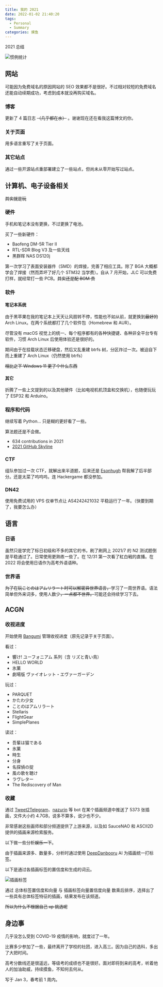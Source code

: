 ```yaml
---
title: 我的 2021
date: 2022-01-02 21:40:20
tags:
  - Personal
  - Summary
categories: 摸鱼
---
```


2021 总结

<!-- more -->

![惯例统计](https://cdn.jsdelivr.net/gh/Misaka13514/asset@main/blog/_posts/my-2021/history_statics.png)

## 网站

可能因为免费域名的原因网站的 SEO 效果都不是很好。不过相对较短的免费域名还能自动续期成功，考虑到成本就没再购买域名。

### 博客

更新了 4 篇日志 ~~（几乎都在水）~~ 。谢谢现在还在看我这篇博文的你。

### 关于页面

用多语言重写了关于页面。

### 其它站点

通过一些开源站点重部署建立了一些站点，但尚未从零开始写过站点。

## 计算机、电子设备相关

~~其实就是玩~~

### 硬件

手机和笔记本没有更换，不过更换了电池。

买了一些新硬件：

- Baofeng DM-5R Tier II
- RTL-SDR Blog V3 及一些天线
- 黑群晖 NAS DS120j

第一次学习了表面安装器件（SMD）的焊接，完善了相应工具。除了 BGA 大概都学会了焊接（然而弄坏了好几个 STM32 当学费）。自从 7 月开始，JLC 可以免费打样，就经常打一些 PCB。~~其实还是配 BOM 贵~~

### 软件

#### 笔记本系统

由于黑苹果在我的笔记本上天天让风扇转不停，性能也不如从前，就更换到~~最好的~~ Arch Linux。在两个系统都打了几个软件包（Homebrew 和 AUR）。

尽管没有 macOS 视觉上的统一、每个程序都有的各种快捷键、各种非全平台专有软件，习惯 Arch Linux 后使用体验还是很好的。

期间由于在挂载状态迁移硬盘，然后又乱重建 btrfs 树，分区炸过一次。被迫自下而上重建了 Arch Linux（仍然使用 btrfs）

~~相比之下 Windows 11 更了个什么东西~~

#### 其它

折腾了一些上文提到的以及其他硬件（比如电视机机顶盒和交换机），也随便玩玩了 ESP32 和 Arduino。

### 程序和代码

继续写着 Python... 只是糊的更好看了一些。

算法题还是不会做。

- 634 contributions in 2021
- [2021 GitHub Skyline](https://skyline.github.com/Misaka13514/2021)

### CTF

组队参加过一次 CTF，就解出来半道题，后来还是 [Esonhugh](https://eson.ninja) 帮我解了后半部分。还是太菜了呜呜呜，连 Hackergame 都没参加。

### DN42

使用免费试用的 VPS 仅单节点让 AS4242421032 平稳运行了一年。（快要到期了，我要怎么办）

## 语言

### 日语

虽然只是学完了标日初级和不多的其它的书，刷了刷网上 2021/7 的 N2 测试题倒是平稳通过了。日常使用更熟练一些了。在 12/31 第一次看了紅白戦的直播。在 2022 将会使用日语作为高考外语语种。

### 世界语

~~为了在玩ことのはアムリラート时可以解密异世界语言，~~学习了一周世界语。语法简单但外来词多，使用人数少~~，一点都不世界。~~可能还会持续学习下去。

## ACGN

### 收视进度

开始使用 [Bangumi](https://bgm.tv/user/misaka_0x34ca) 管理收视进度（原先记录于关于页面）。

看过：

- 響け! ユーフォニアム 系列（含 リズと青い鳥）
- HELLO WORLD
- 氷菓
- 劇場版 ヴァイオレット・エヴァーガーデン

玩过：

- PARQUET
- かたわ少女
- ことのはアムリラート
- Stellaris
- FlightGear
- SimplePlanes

读过：

- 吾輩は猫である
- 氷菓
- 時生
- 分身
- 名探偵の掟
- 風の歌を聴け
- ラヴレター
- The Rediscovery of Man

### 收藏

通过 [Tweet2Telegram](https://github.com/NeverBehave/Tweet2Telegram)、[nazurin](https://github.com/y-young/nazurin) 等 bot 在某个插画频道中推送了 5373 张插画，文件大小约 4.7GB，说多不算多，说少也不少。

非常感谢这些画师和部分频道提供了上游来源，以及如 SauceNAO 和 ASCII2D 提供的插画来源检索服务。

以下做一些分析~~娱乐一下~~。

由于插画来源多、数量多，分析时通过使用 [DeepDanbooru](https://github.com/KichangKim/DeepDanbooru) AI 为插画统一打标签。

以下是通过各插画标签的置信度和生成的词云。

![插画标签](https://cdn.jsdelivr.net/gh/Misaka13514/asset@main/blog/_posts/my-2021/illust_tags.png)

通过 总体标签置信度和向量 与 插画标签向量置信度向量 数乘后排序，选择出了一些具有总体标签特征的插画，结果发布在该频道。

~~所以为什么不根据自己 xp 挑选呢~~

## 身边事

几乎没怎么受到 COVID-19 疫情的影响，就度过了一年。

比赛多少参加了一些，最终离开了学校的社团，进入高三。因为自己的选科，多出了大把时间。

高考分数线还是很遥远，等级考的成绩也不是很好。面对即将到来的高考，听着他人的加油助威，持续摸鱼，不知何去何从。

写于 Jan 3，春考前 1 周内。
